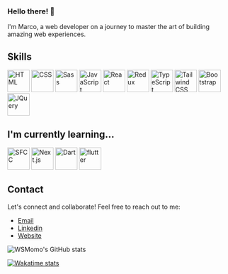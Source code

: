 ### Hello there! 👋 
I'm Marco, a web developer on a journey to master the art of building amazing web experiences. 

## Skills 
<div>
	<img height="50" src="https://skillicons.dev/icons?i=html" alt="HTML" title="HTML"/>
	<img height="50" src="https://skillicons.dev/icons?i=css" alt="CSS" title="CSS"/>
	<img height="50" src="https://skillicons.dev/icons?i=sass" alt="Sass" title="Sass"/>
	<img height="50" src="https://skillicons.dev/icons?i=js" alt="JavaScript" title="JavaScript"/>
	<img height="50" src="https://skillicons.dev/icons?i=react" alt="React" title="React"/>
	<img height="50" src="https://skillicons.dev/icons?i=redux" alt="Redux" title="Redux"/>
	<img height="50" src="https://skillicons.dev/icons?i=ts" alt="TypeScript" title="TypeScript"/>
	<img height="50" src="https://skillicons.dev/icons?i=tailwind" alt="Tailwind CSS" title="Tailwind"/>
	<img height="50" src="https://skillicons.dev/icons?i=bootstrap" alt="Bootstrap" title="Bootstrap"/>
	<img height="50" src="https://skillicons.dev/icons?i=jquery" alt="JQuery" title="JQuery"/>
</div>

## I'm currently learning...
<div>
	<img height="50" width="50" src="https://upload.wikimedia.org/wikipedia/commons/thumb/f/f9/Salesforce.com_logo.svg/2560px-Salesforce.com_logo.svg.png" alt="SFCC" title="SFCC"/>
	<img height="50" src="https://skillicons.dev/icons?i=nextjs" alt="Next.js" title="Next.js"/>
	<img height="50" src="https://skillicons.dev/icons?i=dart" alt="Dart" title="Dart"/>
	<img height="50" src="https://skillicons.dev/icons?i=flutter" alt="flutter" title="Flutter"/>
</div>
	
</div>

## Contact
Let's connect and collaborate! Feel free to reach out to me:

- [Email](mailto:momomarcoj@gmail.com)
- [Linkedin](https://www.linkedin.com/in/marco-momo-61b08a159/?original_referer=https%3A%2F%2Fwsmomo.github.io%2F)
- [Website](https://wsmomo.github.io/Portfolio-Marco-Momo/)
  
![WSMomo's GitHub stats](https://github-readme-stats.vercel.app/api?username=wsmomo&theme=github_dark&hide=issues,contribs&show_icons=true)


[![Wakatime stats](https://github-readme-stats.vercel.app/api/wakatime?username=wsmomo&theme=github_dark&langs_count=10)](https://wakatime.com/@wsmomo)


<!-- ![Top Langs](https://github-readme-stats.vercel.app/api/top-langs/?username=wsmomo&layout=donut&theme=github_dark) 
  <div>
    <img width="50%" src="https://github-readme-stats.vercel.app/api/top-langs/?username=wsmomo&theme=radical&bg_color=282828&hide_border=true&include_all_commits=true&count_private=true&layout=compact" />
  </div>

-->

<!--
## 🏆 GitHub Trophies

![](https://github-profile-trophy.vercel.app/?username=wsmomo&theme=chalk&no-frame=true&no-bg=true&margin-w=4)

---
-->
<!-- [![](https://visitcount.itsvg.in/api?id=wsmomo&label=Profile%20Views&color=12&pretty=true)](https://visitcount.itsvg.in) -->
